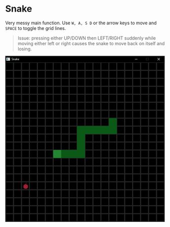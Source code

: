 # Snake
Very messy main function.
Use `W, A, S D` or the arrow keys to move and `SPACE` to toggle the grid lines.

> Issue: pressing either UP/DOWN then LEFT/RIGHT suddenly while moving either left or right causes the snake to move back on itself and losing.

![](https://raw.githubusercontent.com/nijabutter/Snake/master/Screenshot.png "Screenshot")
